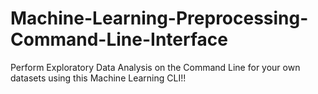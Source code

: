 # Machine-Learning-Preprocessing-Command-Line-Interface

Perform Exploratory Data Analysis on the Command Line for your own datasets using this Machine Learning CLI!!
